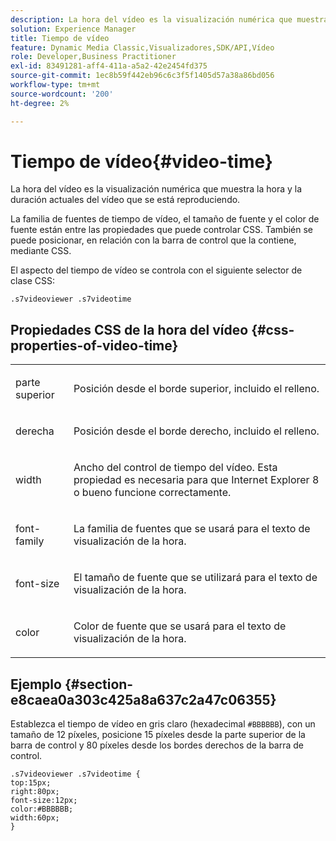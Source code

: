 ```yaml
---
description: La hora del vídeo es la visualización numérica que muestra la hora y la duración actuales del vídeo que se está reproduciendo.
solution: Experience Manager
title: Tiempo de vídeo
feature: Dynamic Media Classic,Visualizadores,SDK/API,Vídeo
role: Developer,Business Practitioner
exl-id: 83491281-aff4-411a-a5a2-42e2454fd375
source-git-commit: 1ec8b59f442eb96c6c3f5f1405d57a38a86bd056
workflow-type: tm+mt
source-wordcount: '200'
ht-degree: 2%

---
```


# Tiempo de vídeo{#video-time}

La hora del vídeo es la visualización numérica que muestra la hora y la duración actuales del vídeo que se está reproduciendo.

<!--<a id="section_061E550C1C1D4DB2BD663A898895B38C"></a>-->

La familia de fuentes de tiempo de vídeo, el tamaño de fuente y el color de fuente están entre las propiedades que puede controlar CSS. También se puede posicionar, en relación con la barra de control que la contiene, mediante CSS.

El aspecto del tiempo de vídeo se controla con el siguiente selector de clase CSS:

```
.s7videoviewer .s7videotime
```

## Propiedades CSS de la hora del vídeo {#css-properties-of-video-time}

<table id="table_C48C56E696304C9BAFEE71BA9EA9A174"> 
 <tbody> 
  <tr> 
   <td colname="col1"> <p> <span class="codeph"> parte superior </span> </p> </td> 
   <td colname="col2"> <p>Posición desde el borde superior, incluido el relleno. </p> </td> 
  </tr> 
  <tr> 
   <td colname="col1"> <p> <span class="codeph"> derecha </span> </p> </td> 
   <td colname="col2"> <p>Posición desde el borde derecho, incluido el relleno. </p> </td> 
  </tr> 
  <tr> 
   <td colname="col1"> <p> <span class="codeph"> width </span> </p> </td> 
   <td colname="col2"> <p> Ancho del control de tiempo del vídeo. Esta propiedad es necesaria para que Internet Explorer 8 o bueno funcione correctamente. </p> </td> 
  </tr> 
  <tr> 
   <td colname="col1"> <p> <span class="codeph"> font-family  </span> </p> </td> 
   <td colname="col2"> <p>La familia de fuentes que se usará para el texto de visualización de la hora. </p> </td> 
  </tr> 
  <tr> 
   <td colname="col1"> <p> <span class="codeph"> font-size  </span> </p> </td> 
   <td colname="col2"> <p>El tamaño de fuente que se utilizará para el texto de visualización de la hora. </p> </td> 
  </tr> 
  <tr> 
   <td colname="col1"> <p> <span class="codeph"> color </span> </p> </td> 
   <td colname="col2"> <p>Color de fuente que se usará para el texto de visualización de la hora. </p> </td> 
  </tr> 
 </tbody> 
</table>

## Ejemplo {#section-e8caea0a303c425a8a637c2a47c06355}

Establezca el tiempo de vídeo en gris claro (hexadecimal `#BBBBBB`), con un tamaño de 12 píxeles, posicione 15 píxeles desde la parte superior de la barra de control y 80 píxeles desde los bordes derechos de la barra de control.

```
.s7videoviewer .s7videotime { 
top:15px; 
right:80px; 
font-size:12px; 
color:#BBBBBB; 
width:60px;  
}
```
